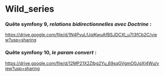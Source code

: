 # Wild_series

### Quête symfony 9, _relations bidirectionnelles avec Doctrine_ :

https://drive.google.com/file/d/1N4PvuLfJqjKwuAfBSJDCXl_u7t3fCb2C/view?usp=sharing


### Quête symfony 10, _le param convert_ :

https://drive.google.com/file/d/12MP21X2Zlbg2Yu_69sqGVgmO0JgXl4Wu/view?usp=sharing
